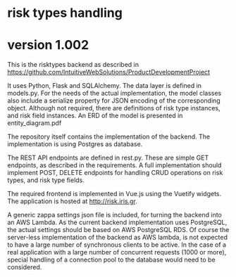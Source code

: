 # risk types handling
# version 1.002

This is the risktypes backend as described in https://github.com/IntuitiveWebSolutions/ProductDevelopmentProject

It uses Python, Flask and SQLAlchemy.
The data layer is defined in models.py. For the needs of the actual implementation,
the model classes also include a serialize property for JSON encoding of the corresponding object.
Although not required, there are definitions of risk type instances, and risk field instances.
An ERD of the model is presented in entity_diagram.pdf

The repository itself contains the implementation of the backend.
The implementation is using Postgres as database.

The REST API endpoints are defined in rest.py.
These are simple GET endpoints, as described in the requirements.
A full implementation should implement POST, DELETE endpoints for handling
CRUD operations on risk types, and risk type fields.

The required frontend is implemented in Vue.js using the Vuetify widgets.
The application is hosted at http://risk.iris.gr.

A generic zappa settings json file is included, for turning the backend into an AWS Lambda.
As the current backend implementation uses PostgreSQL, the actual settings should be based on AWS PostgreSQL RDS.
Of course the server-less implementation of the backend as AWS lambda, is not expected
to have a large number of synchronous clients to be active. In the case of a real application
with a large number of concurrent requests (1000 or more),
special handling of a connection pool to the database would need to be considered.
